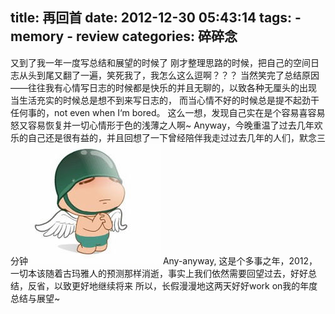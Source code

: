 title: 再回首
date: 2012-12-30 05:43:14
tags: 
    - memory
    - review
categories: 碎碎念
---

又到了我一年一度写总结和展望的时候了
刚才整理思路的时候，把自己的空间日志从头到尾又翻了一遍，笑死我了，我怎么这么逗啊？？？
当然笑完了总结原因——往往我有心情写日志的时候都是快乐的并且无聊的，以致各种无厘头的出现 
当生活充实的时候总是想不到来写日志的， 而当心情不好的时候总是提不起劲干任何事的，not even when I‘m bored。
这么一想，发现自己实在是个容易喜容易怒又容易恢复并一切心情形于色的浅薄之人啊~
Anyway，今晚重温了过去几年欢乐的自己还是很有益的，并且回想了一下曾经陪伴我走过过去几年的人们，默念三分钟
![](/picture/ppb.jpeg)
Any-anyway, 这是个多事之年，2012，一切本该随着古玛雅人的预测那样消逝，事实上我们依然需要回望过去，好好总结，反省，以致更好地继续将来 所以，长假漫漫地这两天好好work on我的年度总结与展望~
